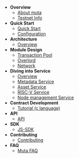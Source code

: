 - **Overview**
	- [About muta](en-us/README.md)
	- [Testnet Info](en-us/testnet.md)
- **Quick Start**
	- [Quick Start](en-us/getting_started.md)
	- [Configuration](./config.md)
- **Architecture**
	- [Overview](en-us/arch.md)
- **Module Design**
	- [Transaction Pool](en-us/transaction_pool.md)
	- [Overlord](en-us/overlord.md)
	- [Network](/en-usnetwork.md)
- **Diving into Service**
    - [Overview](en-us/service_overview.md)
	- [Metadata Service](en-us/metadata_service.md)
	- [Asset Service](en-us/asset_service.md)
	- [RISC-V Service](en-us/riscv_service.md)
	- [Node management Service](en-us/node_service.md)
- **Contract Development**
	- [Tutorial (c language)](en-us/contract_demo.md)
- **API**
	- [API](en-us/graphql_api.md)
- **SDK**
	- [JS-SDK](en-us/js_sdk.md)
- **Contributing**
	- [Contributing](en-us/contribute.md)
- **FAQ**
    - [Muta FAQ](./faq.md)

